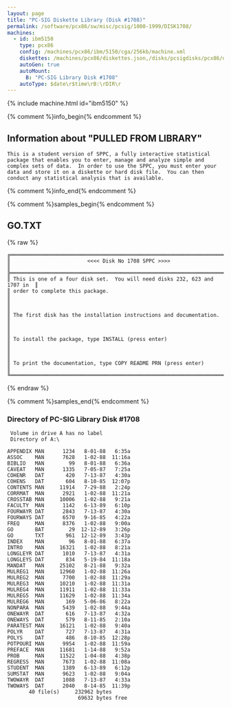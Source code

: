 ```yaml
---
layout: page
title: "PC-SIG Diskette Library (Disk #1708)"
permalink: /software/pcx86/sw/misc/pcsig/1000-1999/DISK1708/
machines:
  - id: ibm5150
    type: pcx86
    config: /machines/pcx86/ibm/5150/cga/256kb/machine.xml
    diskettes: /machines/pcx86/diskettes.json,/disks/pcsigdisks/pcx86/diskettes.json
    autoGen: true
    autoMount:
      B: "PC-SIG Library Disk #1708"
    autoType: $date\r$time\rB:\rDIR\r
---
```


{% include machine.html id="ibm5150" %}

{% comment %}info_begin{% endcomment %}

## Information about "PULLED FROM LIBRARY"

    This is a student version of SPPC, a fully interactive statistical
    package that enables you to enter, manage and analyze simple and
    complex sets of data.  In order to use the SPPC, you must enter your
    data and store it on a diskette or hard disk file.  You can then
    conduct any statistical analysis that is available.
{% comment %}info_end{% endcomment %}

{% comment %}samples_begin{% endcomment %}

## GO.TXT

{% raw %}
```
╔════════════════════════════════════════════════════════════════════════════╗
║                         <<<< Disk No 1708 SPPC >>>>                        ║
╠════════════════════════════════════════════════════════════════════════════╣
║ This is one of a four disk set.  You will need disks 232, 623 and 1707 in  ║
║ order to complete this package.                                            ║
║                                                                            ║
║ The first disk has the installation instructions and documentation.        ║
║                                                                            ║
║ To install the package, type INSTALL (press enter)                         ║
║                                                                            ║
║ To print the documentation, type COPY README PRN (press enter)             ║
╚════════════════════════════════════════════════════════════════════════════╝
```
{% endraw %}

{% comment %}samples_end{% endcomment %}

### Directory of PC-SIG Library Disk #1708

     Volume in drive A has no label
     Directory of A:\

    APPENDIX MAN      1234   8-01-88   6:35a
    ASSOC    MAN      7628   1-02-88  11:16a
    BIBLIO   MAN        99   8-01-88   6:36a
    CAVEAT   MAN      1335   7-05-87   7:25a
    COHENR   DAT       420   7-13-87   4:30a
    COHENS   DAT       604   8-10-85  12:07p
    CONTENTS MAN     11914   7-29-88   2:24p
    CORRMAT  MAN      2921   1-02-88  11:21a
    CROSSTAB MAN     10006   1-02-88   9:21a
    FACULTY  MAN      1142   6-13-89   6:10p
    FOURWAYR DAT      2843   7-13-87   4:30a
    FOURWAYS DAT      6570   9-16-85   4:22a
    FREQ     MAN      8376   1-02-88   9:00a
    GO       BAT        29  12-12-89   3:26p
    GO       TXT       961  12-12-89   3:43p
    INDEX    MAN        96   8-01-88   6:37a
    INTRO    MAN     16321   1-02-88   8:21a
    LONGLEYR DAT      1010   7-13-87   4:31a
    LONGLEYS DAT       834   5-19-84  11:18a
    MANDAT   MAN     25102   8-21-88   9:32a
    MULREG1  MAN     12960   1-02-88  11:26a
    MULREG2  MAN      7700   1-02-88  11:29a
    MULREG3  MAN     10210   1-02-88  11:31a
    MULREG4  MAN     11911   1-02-88  11:33a
    MULREG5  MAN     11629   1-02-88  11:34a
    MULREG6  MAN       169   5-06-86   8:22a
    NONPARA  MAN      5439   1-02-88   9:44a
    ONEWAYR  DAT       616   7-13-87   4:32a
    ONEWAYS  DAT       579   8-11-85   2:10a
    PARATEST MAN     16121   1-02-88   9:40a
    POLYR    DAT       727   7-13-87   4:31a
    POLYS    DAT       486   8-10-85  12:28p
    POTPOURI MAN      9954   1-02-88  11:59a
    PREFACE  MAN     11681   1-14-88   9:52a
    PROB     MAN     11522   1-04-88   4:38p
    REGRESS  MAN      7673   1-02-88  11:08a
    STUDENT  MAN      1389   6-13-89   6:12p
    SUMSTAT  MAN      9623   1-02-88   9:04a
    TWOWAYR  DAT      1088   7-13-87   4:33a
    TWOWAYS  DAT      2040   8-14-85  11:39p
           40 file(s)     232962 bytes
                           69632 bytes free
